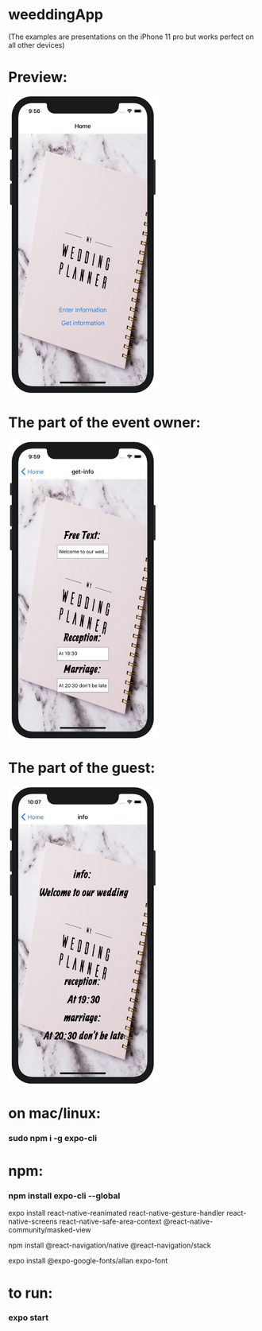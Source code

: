 # weeddingApp

(The examples are presentations on the iPhone 11 pro but works perfect on all other devices)
# Preview:
<img src="https://github.com/The-BLOBs/weddingApp/blob/master/How_does_it_look/HomePage.jpg" width="300" height="600" />

# The part of the event owner:
<img src="https://github.com/The-BLOBs/weddingApp/blob/master/How_does_it_look/getData.jpg" width="300" height="600" />

# The part of the guest:
<img src="https://github.com/The-BLOBs/weddingApp/blob/master/How_does_it_look/info.jpg" width="300" height="600" />

# on mac/linux:
### sudo npm i -g expo-cli

# npm:
### npm install expo-cli --global

expo install react-native-reanimated react-native-gesture-handler react-native-screens react-native-safe-area-context @react-native-community/masked-view

npm install @react-navigation/native @react-navigation/stack

expo install @expo-google-fonts/allan expo-font

# to run:
### expo start
